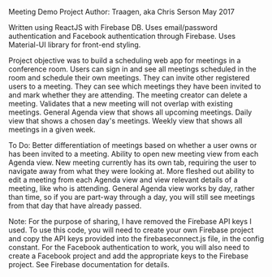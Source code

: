 Meeting Demo Project
Author: Traagen, aka Chris Serson
May 2017

Written using ReactJS with Firebase DB.
Uses email/password authentication and Facebook authentication through Firebase.
Uses Material-UI library for front-end styling.

Project objective was to build a scheduling web app for meetings in a conference room.
Users can sign in and see all meetings scheduled in the room and schedule their own meetings.
They can invite other registered users to a meeting.
They can see which meetings they have been invited to and mark whether they are attending.
The meeting creator can delete a meeting.
Validates that a new meeting will not overlap with existing meetings.
General Agenda view that shows all upcoming meetings.
Daily view that shows a chosen day's meetings.
Weekly view that shows all meetings in a given week.

To Do:
Better differentiation of meetings based on whether a user owns or has been invited to a meeting.
Ability to open new meeting view from each Agenda view. New meeting currently has its own tab,
requiring the user to navigate away from what they were looking at.
More fleshed out ability to edit a meeting from each Agenda view and view relevant details of a meeting,
like who is attending.
General Agenda view works by day, rather than time, so if you are part-way through a day,
you will still see meetings from that day that have already passed.

Note:
For the purpose of sharing, I have removed the Firebase API keys I used.
To use this code, you will need to create your own Firebase project and
copy the API keys provided into the firebaseconnect.js file,
in the config constant.
For the Facebook authentication to work, you will also need to create
a Facebook project and add the appropriate keys to the Firebase project.
See Firebase documentation for details.